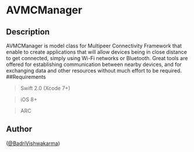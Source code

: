 # AVMCManager

## Description
AVMCManager is model class for Multipeer Connectivity Framework that enable to create applications that will allow devices being in close distance to get connected, simply using Wi-Fi networks or Bluetooth. Great tools are offered for establishing communication between nearby devices, and for exchanging data and other resources without much effort to be required.
##Requirements
>Swift 2.0 (Xcode 7+)

>iOS 8+

>ARC

## Author
([@BadriVishwakarma](https://www.twitter.com/badrivk))
